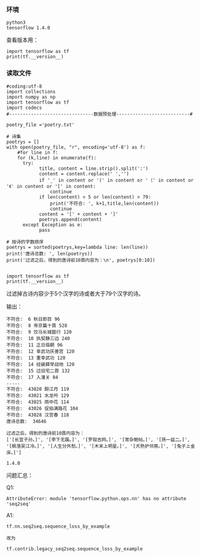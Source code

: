 ### 环境

	python3
	tensorflow 1.4.0


查看版本用：

	import tensorflow as tf
	print(tf.__version__)



### 读取文件

	#coding:utf-8
	import collections
	import numpy as np
	import tensorflow as tf
	import codecs
	#-------------------------------数据预处理---------------------------#
	
	poetry_file ='poetry.txt'
	
	# 诗集
	poetrys = []
	with open(poetry_file, "r", encoding='utf-8') as f:
	    #for line in f:
	    for (k,line) in enumerate(f):
	      try:
	            title, content = line.strip().split(':')
	            content = content.replace(' ','')
	            if '_' in content or '(' in content or '（' in content or '《' in content or '[' in content:
	                continue
	            if len(content) < 5 or len(content) > 79:
	                print('不符合: ', k+1,title,len(content))
	                continue
	            content = '[' + content + ']'
	            poetrys.append(content)
	      except Exception as e:
	            pass
	
	# 按诗的字数排序
	poetrys = sorted(poetrys,key=lambda line: len(line))
	print('唐诗总数: ', len(poetrys))
	print('过滤之后，得到的唐诗前10首内容为：\n', poetrys[0:10])
	
	
	import tensorflow as tf
	print(tf.__version__)



过滤掉古诗内容少于5个汉字的诗或者大于79个汉字的诗。


输出：

	不符合:  6 秋日即目 96
	不符合:  8 帝京篇十首 528
	不符合:  9 饮马长城窟行 120
	不符合:  10 执契静三边 240
	不符合:  11 正日临朝 96
	不符合:  12 幸武功庆善宫 120
	不符合:  13 重幸武功 120
	不符合:  14 经破薛举战地 120
	不符合:  15 过旧宅二首 132
	不符合:  17 入潼关 84
	.....
	不符合:  43020 酹江月 119
	不符合:  43021 水龙吟 129
	不符合:  43025 雨中花 114
	不符合:  43026 促拍满路花 104
	不符合:  43028 汉宫春 118
	唐诗总数:  34646

	过滤之后，得到的唐诗前10首内容为：
 	['[长宜子孙。]', '[李下无蹊。]', '[罗钳吉网。]', '[常杂鲍帖。]', '[扬一益二。]', '[枫落吴江冷。]', '[人生分外愁。]', '[木末上明星。]', '[犬熟护邻房。]', '[兔子上金床。]']

	1.4.0




问题汇总：

Q1:

	AttributeError: module 'tensorflow.python.ops.nn' has no attribute 'seq2seq'


A1:

	tf.nn.seq2seq.sequence_loss_by_example

	改为

	tf.contrib.legacy_seq2seq.sequence_loss_by_example